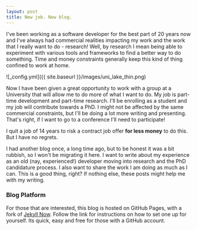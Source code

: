 ```yaml
---
layout: post
title: New job. New blog.
---
```


I've been working as a software developer for the best part of 20 years now and I've always had commercial realities impacting my work and the work that I really want to do - research! Well, by research I mean being able to experiment with various tools and frameworks to find a better way to do something. Time and money constraints generally keep this kind of thing confined to work at home.

![_config.yml]({{ site.baseurl }}/images/uni_lake_thin.png)

Now I have been given a great opportunity to work with a group at a University that will allow me to do more of what I want to do. My job is part-time development and part-time research. I'll be enrolling as a student and my job will contribute towards a PhD. I might not be affected by the same commercial constraints, but I'll be doing a lot more writing and presenting. That's right, if I want to go to a conference I'll need to participate!

I quit a job of 14 years to risk a contract job offer **for less money** to do this. But I have no regrets.

I had another blog once, a long time ago, but to be honest it was a bit rubbish, so I won't be migrating it here. I want to write about my experience as an old (nay, experienced!) developer moving into research and the PhD candidature process. I also want to share the work I am doing as much as I can. This is a good thing, right? If nothing else, these posts might help me with my writing.      

### Blog Platform
For those that are interested, this blog is hosted on GitHub Pages, with a fork of [Jekyll Now](https://github.com/barryclark/jekyll-now). Follow the link for instructions on how to set one up for yourself. Its quick, easy and free for those with a GitHub account. 
